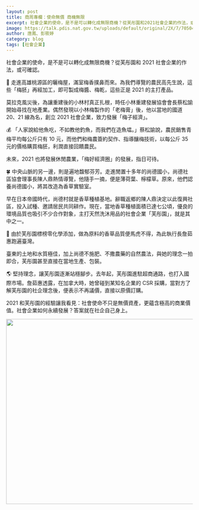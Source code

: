 ```yaml
---
layout: post
title: 商周專欄：使命無價 商機無限
excerpt: 社會企業的使命，是不是可以轉化成無限商機？從芙彤園和2021社會企業的作法，或可確認。
image: https://talk.pdis.nat.gov.tw/uploads/default/original/2X/7/7050491395513bb3e95c9ff4339c622ac891388d.jpg
author: 唐鳳、彭筱婷
category: blog
tags: [社會企業]
---
```


社會企業的使命，是不是可以轉化成無限商機？從芙彤園和 2021 社會企業的作法，或可確認。

🏡 走進高雄桃源區的曬梅屋，滿室梅香撲鼻而來。為我們導覽的農民高先生說，這些「梅胚」再經加工，即可製成梅醬、梅乾，這些正是 2021 的主打產品。

莫拉克風災後，為讓重建後的小林村真正扎根，時任小林重建發展協會會長蔡松諭開始尋找在地產業。偶然發現以小林梅製作的「老梅膏」後，他以當地的國道 20、21 線為名，創立 2021 社會企業，致力發展「梅子經濟」。

💰 「人家說給他魚吃，不如教他釣魚，而我們在造魚塭。」蔡松諭說，農民銷售青梅平均每公斤只有 10 元，而他們和梅農簽約契作、指導釀梅技術，以每公斤 35 元的價格購買梅胚，利潤直接回饋農民。

未來，2021 也將發展休閒農業，「梅好經濟圈」的發展，指日可待。

🍀 中央山脈的另一邊，則是遍地馥郁芬芳。走進閒置十多年的尚德國小，尚德社區協會理事長陳人鼎熱情導覽，他隨手一摘，便是薄荷葉、檸檬草。原來，他們認養尚德國小，將其改造為香草實驗室。

早在日本帝國時代，尚德村就是香草種植基地。辭職返鄉的陳人鼎決定以此復興社區，投入試種、邀請居民共同耕作。現在，當地香草種植面積已達七公頃，優良的環境品質也吸引不少合作對象，主打天然洗沐用品的社會企業「芙彤園」，就是其中之一。

🌱 由於芙彤園標榜零化學添加，做為原料的香草品質便馬虎不得，為此執行長詹茹惠跑遍臺灣。

臺東的土地和水質極佳，加上尚德不施肥、不撒農藥的自然農法，與她的理念一拍即合，芙彤園甚至直接在當地生產、包裝。

🌎 堅持理念，讓芙彤園逐漸站穩腳步。去年起，芙彤園進駐超商通路，也打入國際市場。詹茹惠透露，在加拿大時，她曾碰到某知名企業的 CSR 採購，當對方了解芙彤園的社企理念後，便表示不再議價，直接以原價訂購。

2021 和芙彤園的經驗讓我看見：社會使命不只是無價資產，更蘊含極高的商業價值。社會企業如何永續發展？答案就在社企自己身上。

<center><img src="https://talk.pdis.nat.gov.tw/uploads/default/original/2X/7/7050491395513bb3e95c9ff4339c622ac891388d.jpg" width="690" height="500"></center>
